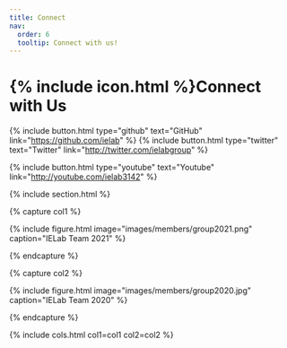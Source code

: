```yaml
---
title: Connect
nav:
  order: 6
  tooltip: Connect with us!
---
```


# {% include icon.html %}Connect with Us

{%
  include button.html
  type="github"
  text="GitHub"
  link="https://github.com/ielab"
%}
{%
  include button.html
  type="twitter"
  text="Twitter"
  link="http://twitter.com/ielabgroup"
%}

{%
  include button.html
  type="youtube"
  text="Youtube"
  link="http://youtube.com/ielab3142"
%}

{% include section.html %}

{% capture col1 %}

{%
  include figure.html
  image="images/members/group2021.png"
  caption="IELab Team 2021"
%}

{% endcapture %}

{% capture col2 %}

{%
  include figure.html
  image="images/members/group2020.jpg"
  caption="IELab Team 2020"
%}

{% endcapture %}

{% include cols.html col1=col1 col2=col2 %}
